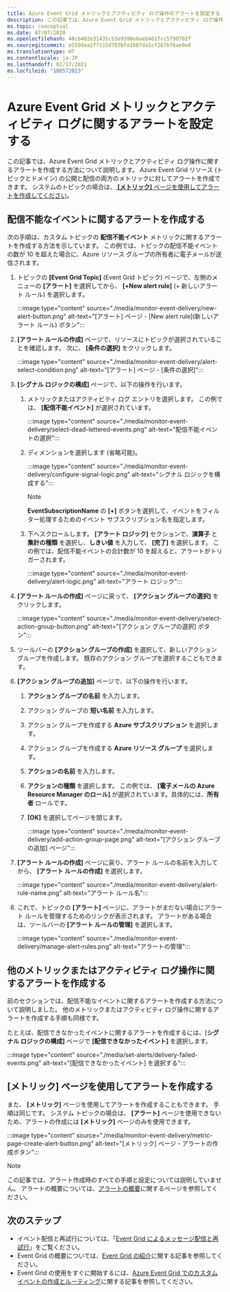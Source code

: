 ```yaml
---
title: Azure Event Grid メトリックとアクティビティ ログ操作のアラートを設定する
description: この記事では、Azure Event Grid メトリックとアクティビティ ログ操作に関するアラートを作成する方法について説明します。
ms.topic: conceptual
ms.date: 07/07/2020
ms.openlocfilehash: 48cb402e31435cb3e9390e8aeb461fcc5f90702f
ms.sourcegitcommit: e559daa1f7115d703bfa1b87da1cf267bf6ae9e8
ms.translationtype: HT
ms.contentlocale: ja-JP
ms.lasthandoff: 02/17/2021
ms.locfileid: "100572023"
---
```

# <a name="set-alerts-on-azure-event-grid-metrics-and-activity-logs"></a>Azure Event Grid メトリックとアクティビティ ログに関するアラートを設定する
この記事では、Azure Event Grid メトリックとアクティビティ ログ操作に関するアラートを作成する方法について説明します。 Azure Event Grid リソース (トピックとドメイン) の公開と配信の両方のメトリックに対してアラートを作成できます。 システムのトピックの場合は、[ **[メトリック]** ページを使用してアラートを作成してください](#create-alerts-using-the-metrics-page)。

## <a name="create-alerts-on-dead-lettered-events"></a>配信不能なイベントに関するアラートを作成する
次の手順は、カスタム トピックの **配信不能イベント** メトリックに関するアラートを作成する方法を示しています。 この例では、トピックの配信不能イベントの数が 10 を超えた場合に、Azure リソース グループの所有者に電子メールが送信されます。 

1. トピックの **[Event Grid Topic]** \(Event Grid トピック\) ページで、左側のメニューの **[アラート]** を選択してから、 **[+New alert rule]** \(+ 新しいアラート ルール\) を選択します。 

    :::image type="content" source="./media/monitor-event-delivery/new-alert-button.png" alt-text="[アラート] ページ - [New alert rule]\(新しいアラート ルール\) ボタン":::
2. **[アラート ルールの作成]** ページで、リソースにトピックが選択されていることを確認します。 次に、 **[条件の選択]** をクリックします。 

    :::image type="content" source="./media/monitor-event-delivery/alert-select-condition.png" alt-text="[アラート] ページ - [条件の選択]":::    
3. **[シグナル ロジックの構成]** ページで、以下の操作を行います。
    1. メトリックまたはアクティビティ ログ エントリを選択します。 この例では、 **[配信不能イベント]** が選択されています。 

        :::image type="content" source="./media/monitor-event-delivery/select-dead-lettered-events.png" alt-text="配信不能イベントの選択":::        
    2. ディメンションを選択します (省略可能)。 
        
        :::image type="content" source="./media/monitor-event-delivery/configure-signal-logic.png" alt-text="シグナル ロジックを構成する":::        

        > [!NOTE]
        > **EventSubscriptionName** の **[+]** ボタンを選択して、イベントをフィルター処理するためのイベント サブスクリプション名を指定します。 
    3. 下へスクロールします。 **[アラート ロジック]** セクションで、**演算子** と **集計の種類** を選択し、**しきい値** を入力して、 **[完了]** を選択します。 この例では、配信不能イベントの合計数が 10 を超えると、アラートがトリガーされます。 
    
        :::image type="content" source="./media/monitor-event-delivery/alert-logic.png" alt-text="アラート ロジック":::                
4. **[アラート ルールの作成]** ページに戻って、 **[アクション グループの選択]** をクリックします。

    :::image type="content" source="./media/monitor-event-delivery/select-action-group-button.png" alt-text="[アクション グループの選択] ボタン":::
5. ツールバーの **[アクション グループの作成]** を選択して、新しいアクション グループを作成します。 既存のアクション グループを選択することもできます。        
6. **[アクション グループの追加]** ページで、以下の操作を行います。
    1. **アクション グループの名前** を入力します。
    1. アクション グループの **短い名前** を入力します。
    1. アクション グループを作成する **Azure サブスクリプション** を選択します。
    1. アクション グループを作成する **Azure リソース グループ** を選択します。
    1. **アクションの名前** を入力します。 
    1. **アクションの種類** を選択します。 この例では、 **[電子メールの Azure Resource Manager のロール]** が選択されています。具体的には、**所有者** ロールです。 
    1. **[OK]** を選択してページを閉じます。 
    
        :::image type="content" source="./media/monitor-event-delivery/add-action-group-page.png" alt-text="[アクション グループの追加] ページ":::                   
7. **[アラート ルールの作成]** ページに戻り、アラート ルールの名前を入力してから、 **[アラート ルールの作成]** を選択します。

    :::image type="content" source="./media/monitor-event-delivery/alert-rule-name.png" alt-text="アラート ルール名":::  
8. これで、トピックの **[アラート]** ページに、アラートがまだない場合にアラート ルールを管理するためのリンクが表示されます。 アラートがある場合は、ツールバーの **[アラート ルールの管理]** を選択します。  

    :::image type="content" source="./media/monitor-event-delivery/manage-alert-rules.png" alt-text="アラートの管理":::

## <a name="create-alerts-on-other-metrics-or-activity-log-operations"></a>他のメトリックまたはアクティビティ ログ操作に関するアラートを作成する
前のセクションでは、配信不能なイベントに関するアラートを作成する方法について説明しました。 他のメトリックまたはアクティビティ ログ操作に関するアラートを作成する手順も同様です。 

たとえば、配信できなかったイベントに関するアラートを作成するには、[**シグナル ロジックの構成]** ページで **[配信できなかったイベント]** を選択します。 

:::image type="content" source="./media/set-alerts/delivery-failed-events.png" alt-text="[配信できなかったイベント] を選択する":::


## <a name="create-alerts-using-the-metrics-page"></a>[メトリック] ページを使用してアラートを作成する
また、 **[メトリック]** ページを使用してアラートを作成することもできます。 手順は同じです。 システム トピックの場合は、 **[アラート]** ページを使用できないため、アラートの作成には **[メトリック]** ページのみを使用できます。 

:::image type="content" source="./media/monitor-event-delivery/metric-page-create-alert-button.png" alt-text="[メトリック] ページ - アラートの作成ボタン":::   
    

> [!NOTE]
> この記事では、アラート作成時のすべての手順と設定については説明していません。 アラートの概要については、[アラートの概要](../azure-monitor/alerts/alerts-metric.md)に関するページを参照してください。

## <a name="next-steps"></a>次のステップ

* イベント配信と再試行については、「[Event Grid によるメッセージ配信と再試行](delivery-and-retry.md)」をご覧ください。
* Event Grid の概要については、[Event Grid の紹介](overview.md)に関する記事を参照してください。
* Event Grid の使用をすぐに開始するには、[Azure Event Grid でのカスタム イベントの作成とルーティング](custom-event-quickstart.md)に関する記事を参照してください。
